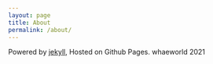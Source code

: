 ```yaml
---
layout: page
title: About
permalink: /about/
---
```


Powered by [jekyll](https://jekyllrb.com/), Hosted on Github Pages.
whaeworld 2021